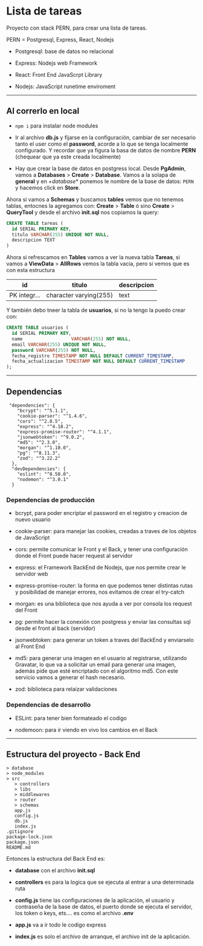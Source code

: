 # Lista de tareas

Proyecto con stack PERN, para crear una lista de tareas.

PERN = Postgresql, Express, React, Nodejs

- Postgresql: base de datos no relacional

- Express: Nodejs web Framework

- React: Front End JavaScrpt Library

- Nodejs: JavaScript runetime enviroment

---

## Al correrlo en local

- `npm i` para instalar node modules

- Ir al archivo **db.js** y fijarse en la configuración, cambiar de ser necesario tanto el user como el **password**, acorde a lo que se tenga localmente configurado. Y recordar que ya figura la basa de datos de nombre **PERN** (chequear que ya este creada localmente)

- Hay que crear la base de datos en postgress local. Desde **PgAdmin**, vamos a **Databases** > **Create** > **Database**. Vamos a la solapa de **general** y en *+database** ponemos le nombre de la base de datos: `PERN` y hacemos click en **Store**.

Ahora si vamos a **Schemas** y buscamos **tables** vemos que no tenemos tablas, entocnes la agregamos con: **Create** >  **Table** ó sino **Create** > **QueryTool** y desde el archivo **init.sql** nos copiamos la query:

```SQL
CREATE TABLE tareas (
  id SERIAL PRIMARY KEY,
  titulo VARCHAR(255) UNIQUE NOT NULL,
  descripcion TEXT
)
```

Ahora si refrescamos en **Tables** vamos a ver la nueva tabla **Tareas**, si vamos a **ViewData** > **AllRows** vemos la tabla vacia, pero si vemos que es con esta estructura

| id | titulo | descripcion |
| -- | ------ | ----------- |
| PK integr...  | character varying(255) | text |


Y también debo tneer la tabla de **usuarios**, si no la tengo la puedo crear con:

```SQL
CREATE TABLE usuarios (
  id SERIAL PRIMARY KEY,
  name                  VARCHAR(255) NOT NULL,
  email VARCHAR(255) UNIQUE NOT NULL,
  password VARCHAR(255) NOT NULL,
  fecha_registro TIMESTAMP NOT NULL DEFAULT CURRENT_TIMESTAMP,
  fecha_actualizacion TIMESTAMP NOT NULL DEFAULT CURRENT_TIMESTAMP
);
```

---

## Dependencias 

```
 "dependencies": {
    "bcrypt": "^5.1.1",
    "cookie-parser": "^1.4.6",
    "cors": "^2.8.5",
    "express": "^4.18.2",
    "express-promise-router": "^4.1.1",
    "jsonwebtoken": "^9.0.2",
    "md5": "^2.3.0",
    "morgan": "^1.10.0",
    "pg": "^8.11.3",
    "zod": "^3.22.2"
  },
  "devDependencies": {
    "eslint": "^8.50.0",
    "nodemon": "^3.0.1"
  }
```

### Dependencias de producción

- bcrypt, para poder encriptar el password en el registro y creacion de nuevo usuario

- cookie-parser: para manejar las cookies, creadas a traves de los objetos de JavaScript

- cors: permite comunicar le Front y el Back, y tener una configuración donde el Front puede hacer request al servidor

- express: el Framework BackEnd de Nodejs, que nos permite crear le servidor web

- express-promise-router: la forma en que podemos tener distintas rutas y posibilidad de manejar errores, nos evitamos de crear el try-catch

- morgan: es una biblioteca que nos ayuda a ver por consola los request del Front

- pg: permite hacer la conexión con postgress y enviar las consultas sql desde el front al back (servidor)

- jsonwebtoken: para generar un token a traves del BackEnd y enviarselo al Front End

- md5: para generar una imagen en el usuario al registrarse, utilizando Gravatar, lo que va a solicitar un email para generar una imagen, además pide que esté encriptado con el algoritmo md5. Con este servicio vamos a generar el hash necesario.

- zod: biblioteca para relaizar validaciones


### Dependencias de desarrollo

- ESLint: para tener bien formateado el codigo

- nodemoon: para ir viendo en vivo los cambios en el Back

---

## Estructura del proyecto - Back End

```
> database
> node_modules
> src
   > controllers
   > libs
   > middlewares
   > router
   > schemas
   app.js
   config.js
   db.js
   index.js
.gitignore
package-lock.json
package.json
README.md   
```

Entonces la estructura del Back End es:

- **database** con el archivo **init.sql**

- **controllers** es para la logica que se ejecuta al entrar a una determinada ruta

- **config.js** tiene las configuraciones de la aplicación, el usuario y contraseña de la base de datos, el puerto donde se ejecuta el servidor, los token o keys, ets.... es como el archivo **.env**

- **app.js** va a ir todo le codigo express

- **index.js** es solo el archivo de arranque, el archivo init de la aplicación.